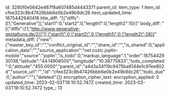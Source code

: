 id: 3280f0e5642e467f8a607485d4443371
parent_id: 
item_type: 1
item_id: cfee323c8b47426bbb6e0b2e49b9dc26
item_updated_time: 1675442940418
title_diff: "[{\"diffs\":[[1,\"Generative\"]],\"start1\":0,\"start2\":0,\"length1\":0,\"length2\":10}]"
body_diff: "[{\"diffs\":[[1,\"http://www.generative-gestaltung.de/2/\"]],\"start1\":0,\"start2\":0,\"length1\":0,\"length2\":38}]"
metadata_diff: {"new":{"master_key_id":"","conflict_original_id":"","share_id":"","is_shared":0,"application_data":"","source_application":"net.cozic.joplin-mobile","source":"joplin","is_todo":0,"markup_language":1,"order":1675442930138,"latitude":"44.14908500","longitude":"10.38775833","todo_completed":0,"altitude":"455.0000","parent_id":"a4d3a34119c9475ba6144e1c97ee802d","source_url":"","id":"cfee323c8b47426bbb6e0b2e49b9dc26","todo_due":0,"author":""},"deleted":[]}
encryption_cipher_text: 
encryption_applied: 0
updated_time: 2023-02-03T19:10:52.747Z
created_time: 2023-02-03T19:10:52.747Z
type_: 13